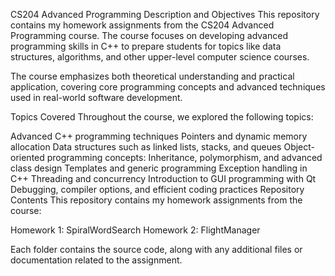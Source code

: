 CS204 Advanced Programming
Description and Objectives
This repository contains my homework assignments from the CS204 Advanced Programming course. The course focuses on developing advanced programming skills in C++ to prepare students for topics like data structures, algorithms, and other upper-level computer science courses.

The course emphasizes both theoretical understanding and practical application, covering core programming concepts and advanced techniques used in real-world software development.

Topics Covered
Throughout the course, we explored the following topics:

Advanced C++ programming techniques
Pointers and dynamic memory allocation
Data structures such as linked lists, stacks, and queues
Object-oriented programming concepts:
Inheritance, polymorphism, and advanced class design
Templates and generic programming
Exception handling in C++
Threading and concurrency
Introduction to GUI programming with Qt
Debugging, compiler options, and efficient coding practices
Repository Contents
This repository contains my homework assignments from the course:

Homework 1: SpiralWordSearch
Homework 2: FlightManager

Each folder contains the source code, along with any additional files or documentation related to the assignment.
